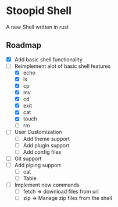 # Stoopid Shell

A new Shell written in rust

## Roadmap

- [X] Add basic shell functionality
- [ ] Reimplement alot of basic shell features
  - [X] echo
  - [X] ls
  - [X] cp
  - [X] mv
  - [X] cd
  - [X] exit
  - [X] cat
  - [X] touch
  - [ ] rm
- [ ] User Customization
  - [ ] Add theme support
  - [ ] Add plugin support
  - [ ] Add config files
- [ ] Git support
- [ ] Add piping support
  - [ ] cat
  - [ ] Table
- [ ] Implement new commands
  - [ ] fetch => download files from url
  - [ ] zip => Manage zip files from the shell
